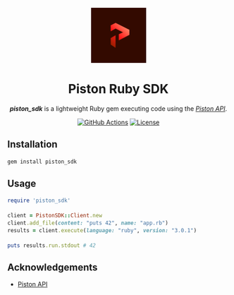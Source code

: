 <p align="center">
    <img alt="piston_sdk logo" src="img/logo.svg" width=125 />
</p>

<h1 align="center">
    Piston Ruby SDK
</h1>

<p align="center">
    <strong><i>piston_sdk</i></strong> is a lightweight Ruby gem executing code using the <a href="https://github.com/engineer-man/piston"><i>Piston API</i></a>.
</p>

<div align="center">

[![GitHub Actions](https://img.shields.io/github/actions/workflow/status/alvii147/piston-ruby-sdk/main.yml?branch=main&label=GitHub%20Actions&logo=github)](https://github.com/alvii147/piston-ruby-sdk/actions) [![License](https://img.shields.io/github/license/alvii147/piston-ruby-sdk)](https://github.com/alvii147/piston-ruby-sdk/blob/main/LICENSE)

</div>

## Installation

```bash
gem install piston_sdk
```

## Usage

```ruby
require 'piston_sdk'

client = PistonSDK::Client.new
client.add_file(content: "puts 42", name: "app.rb")
results = client.execute(language: "ruby", version: "3.0.1")

puts results.run.stdout # 42
```

## Acknowledgements

* [Piston API](https://github.com/engineer-man/piston)
